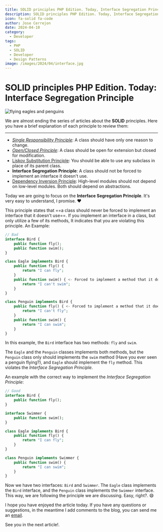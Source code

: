 ```yaml
---
title: SOLID principles PHP Edition. Today, Interface Segregation Principle
description: SOLID principles PHP Edition. Today, Interface Segregation Principle
icon: fa-solid fa-code
author: Jose Cerrejon
date: 2024-04-10
category:
  - Developer
tags:
  - PHP
  - SOLID
  - Developer
  - Design Patterns
image: /images/2024/04/interface.jpg
---
```

# SOLID principles PHP Edition. Today: Interface Segregation Principle

![flying eagles and penguins](/images/2024/04/interface.jpg "Interface Segregation Principle. Generated with AI.")

We are almost ending the series of articles about the **SOLID** principles. Here you have a brief explanation of each principle to review them:

- - -

* _[Single Responsibility Principle](https://misapuntesde.com/2024/03/solid_principles_php_edition_single_responsibility_principle.html)_: A class should have only one reason to change.
* _[Open/Closed Principle](https://misapuntesde.com/2024/03/solid_principles_php_edition_open_closed_principle.html)_: A class should be open for extension but closed for modification.
* [Liskov Substitution Principle](https://misapuntesde.com/2024/04/solid_principles_php_edition_liskov_substitution_principle.html): You should be able to use any subclass in place of its parent class.
* **Interface Segregation Principle**: A class should not be forced to implement an interface it doesn't use.
* [Dependency Inversion Principle](https://misapuntesde.com/2024/04/solid_principles_php_edition_dependency_inversion_principle.html): High-level modules should not depend on low-level modules. Both should depend on abstractions.

Today we are going to focus on the **Interface Segregation Principle**. It's very easy to understand, I promise. :heart:

This principle states that ==a class should never be forced to implement an interface that it doesn't use==. If you implement an interface in a class, but only utilize a few of its methods, It indicates that you are violating this principle. An Example:

```php
// Bad
interface Bird {
    public function fly();
    public function swim();
}

class Eagle implements Bird {
    public function fly() {
        return "I can fly";
    }
    public function swim() { <- Forced to implement a method that it does not need
        return "I can't swim";
    }
}

class Penguin implements Bird {
    public function fly() { <- Forced to implement a method that it does not need
        return "I can't fly";
    }
    public function swim() {
        return "I can swim";
    }
}
```

In this example, the `Bird` interface has two methods: `fly` and `swim`.

The `Eagle` and the `Penguin` classes implements both methods, but the `Penguin` class only should implements the `swim` method (Have you ever seen a penguin flying?), and `Eagle` should implement the `fly` method. This violates the _Interface Segregation Principle_.

An example with the correct way to implement the _Interface Segregation Principle_:

```php
// Good
interface Bird {
    public function fly();
}

interface Swimmer {
    public function swim();
}

class Eagle implements Bird {
    public function fly() {
        return "I can fly";
    }
}

class Penguin implements Swimmer {
    public function swim() {
        return "I can swim";
    }
}
```

Now we have two interfaces: `Bird` and `Swimmer`. The `Eagle` class implements the `Bird` interface, and the `Penguin` class implements the `Swimmer` interface. This way, we are following the principle we are discussing. Easy, right?. :smile:

I hope you have enjoyed the article today. If you have any questions or suggestions, in the meantime I add comments to the blog, you can send me an [email](mailto:ulysess@gmail.com).

See you in the next article!.
